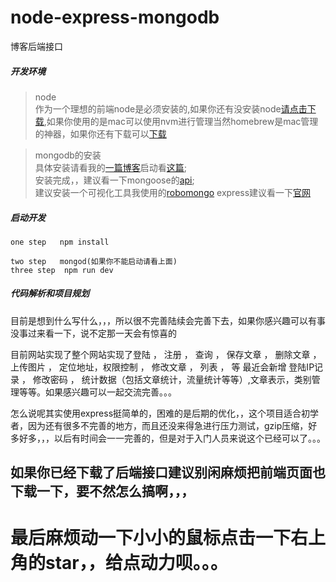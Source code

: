 # node-express-mongodb
博客后端接口

##### 开发环境
 > node <br/>
 作为一个理想的前端node是必须安装的,如果你还有没安装node[请点击下载](http://nodejs.cn/),如果你使用的是mac可以使用nvm进行管理当然homebrew是mac管理的神器，如果你还有下载可以[下载](https://brew.sh/)<br/>

 >mongodb的安装 <br/>
具体安装请看我的[一篇博客](http://blog.csdn.net/zhanglongdream/article/details/70231261)启动看[这篇](http://blog.csdn.net/zhanglongdream/article/details/72911949);<br/>
>安装完成，，建议看一下mongoose的[api](http://mongoosejs.com/);<br/>
>建议安装一个可视化工具我使用的[robomongo](https://github.com/Studio3T/robomongo)
 >express建议看一下[官网](http://www.expressjs.com.cn/4x/api.html)<br/>

 ##### 启动开发
  ```
  one step   npm install

  two step   mongod(如果你不能启动请看上面)
  three step  npm run dev
  ``` 
##### 代码解析和项目规划

目前是想到什么写什么，，，所以很不完善陆续会完善下去，如果你感兴趣可以有事没事过来看一下，说不定那一天会有惊喜的

目前网站实现了整个网站实现了登陆 ， 注册 ， 查询 ， 保存文章 ， 删除文章 ， 上传图片 ， 定位地址，权限控制 ， 修改文章 ， 列表 ， 等
最近会新增 登陆IP记录 ， 修改密码 ， 统计数据（包括文章统计，流量统计等等）,文章表示，类别管理等等。如果感兴趣可以一起交流完善。。。

怎么说呢其实使用express挺简单的，困难的是后期的优化，，这个项目适合初学者，因为还有很多不完善的地方，而且还没来得急进行压力测试，gzip压缩，好多好多，，，以后有时间会一一完善的，但是对于入门人员来说这个已经可以了。。。

## 如果你已经下载了后端接口建议别闲麻烦把前端页面也下载一下，要不然怎么搞啊，，，

# 最后麻烦动一下小小的鼠标点击一下右上角的star，，给点动力呗。。。

